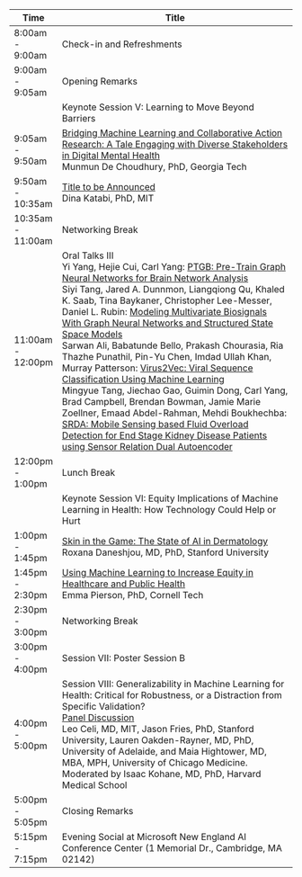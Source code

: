 <table class="table table-bordered table-sm">
  	<thead>
    <tr>
      <th style='width:15%'>Time</th>
      <th style='width:85%'>Title</th>
    </tr>
	</thead>
	 <tbody>
    <tr>
      <td>8:00am - 9:00am</td>
      <td>Check-in and Refreshments</td>
    </tr>
    <tr>
      <td>9:00am - 9:05am</td>
      <td>Opening Remarks</td>
    </tr>
    <tr>
      <td></td>
      <td class="keynote"><span class="border-left-0"><span class="font-weight-bold">Keynote Session V: Learning to Move Beyond Barriers</span></span></td>
    </tr>
     <tr>
      <td>9:05am - 9:50am</td>
      <td><a href="program.html#tab-keynotes">Bridging Machine Learning and Collaborative Action Research: A Tale Engaging with Diverse Stakeholders in Digital Mental Health</a><br>
      <span class="font-italic"><span class="font-weight-bold">Munmun De Choudhury, PhD,</span> Georgia Tech</span></td>
    </tr>
     <tr>
      <td>9:50am - 10:35am</td>
      <td><a href="program.html#tab-keynotes">Title to be Announced</a><br>
        <span class="font-italic"><span class="font-weight-bold">Dina Katabi, PhD,</span> MIT</span>
      </td> 
    </tr>
     <tr>
      <td>10:35am - 11:00am</td>
      <td>Networking Break</td>
    </tr>
    <tr>
      <td>11:00am - 12:00pm</td>
      <td><span class="font-weight-bold">Oral Talks III</span><br>
      <span class="font-italic"><span class="font-weight-bold">Yi Yang</span>, Hejie Cui, Carl Yang</span>: <a href="proceeding_P30.html">PTGB: Pre-Train Graph Neural Networks for Brain Network Analysis</a><br>
      <span class="font-italic"><span class="font-weight-bold">
      Siyi Tang</span>, Jared A. Dunnmon, Liangqiong Qu, Khaled K. Saab, Tina Baykaner, Christopher Lee-Messer, Daniel L. Rubin</span>: <a href="proceeding_P11.html">Modeling Multivariate Biosignals With Graph Neural Networks and Structured State Space Models</a><br>
      <span class="font-italic"><span class="font-weight-bold">Sarwan Ali</span>, Babatunde Bello, Prakash Chourasia, Ria Thazhe Punathil, Pin-Yu Chen, Imdad Ullah Khan, Murray Patterson</span>: <a href="proceeding_P06.html">Virus2Vec: Viral Sequence Classification Using Machine Learning</a><br>
      <span class="font-italic">Mingyue Tang, <span class="font-weight-bold">Jiechao Gao</span>, Guimin Dong, Carl Yang, Brad Campbell, Brendan Bowman, Jamie Marie Zoellner, Emaad Abdel-Rahman, Mehdi Boukhechba</span>: <a href="proceeding_P14.html">SRDA: Mobile Sensing based Fluid Overload Detection for End Stage Kidney Disease Patients using Sensor Relation Dual Autoencoder</a>
      </td>
    </tr>
     <tr>
      <td>12:00pm - 1:00pm</td>
      <td>Lunch Break</td>
    </tr>
    <tr>
      <td></td>
      <td class="keynote"><span class="border-left-0"><span class="font-weight-bold">Keynote Session VI: Equity Implications of Machine Learning in Health: How Technology Could Help or Hurt</span></span></td>
    </tr>
    <tr>
      <td>1:00pm - 1:45pm</td>
      <td><a href="program.html#tab-keynotes">Skin in the Game: The State of AI in Dermatology</a><br>
      <span class="font-italic"><span class="font-weight-bold">Roxana Daneshjou, MD, PhD,</span> Stanford University</span></td> 
    </tr>
     <tr>
      <td>1:45pm - 2:30pm</td>
      <td><a href="program.html#tab-keynotes">Using Machine Learning to Increase Equity in Healthcare and Public Health</a><br>
      <span class="font-italic"><span class="font-weight-bold">Emma Pierson, PhD, </span> Cornell Tech</span></td> 
    </tr>
    <tr>
      <td>2:30pm - 3:00pm</td>
      <td>Networking Break</td>
    </tr>
     <tr>
      <td>3:00pm - 4:00pm</td>
      <td><span class="font-weight-bold">Session VII: Poster Session B</span></td>
    </tr>
     <tr>
      <td>4:00pm - 5:00pm</td>
      <td>
      <span class="font-weight-bold">Session VIII: Generalizability in Machine Learning for Health: Critical for Robustness, or a Distraction from Specific Validation?</span><br>
      <a href="program.html#tab-panels">Panel Discussion</a><br>
      <span class="font-italic"><span class="font-weight-bold">Leo Celi, MD,</span> MIT, <span class="font-weight-bold">Jason Fries, PhD,</span> Stanford University, <span class="font-weight-bold">Lauren Oakden-Rayner, MD, PhD,</span> University of Adelaide, and <span class="font-weight-bold">Maia Hightower, MD, MBA, MPH,</span> University of Chicago Medicine.
Moderated by <span class="font-weight-bold">Isaac Kohane, MD, PhD,</span> Harvard Medical School</span></td> 
    </tr>
     <tr>
      <td>5:00pm - 5:05pm</td>
      <td>Closing Remarks</td>
    </tr>
     <tr>
      <td>5:15pm - 7:15pm</td>
      <td>Evening Social at Microsoft New England AI Conference Center (1 Memorial Dr., Cambridge, MA 02142)</td>
    </tr>
  </tbody>
</table>